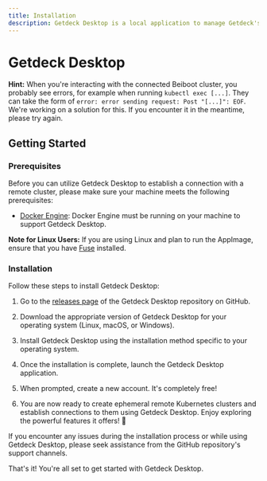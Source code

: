 ```yaml
---
title: Installation
description: Getdeck Desktop is a local application to manage Getdeck's virtual Kubernetes clusters
---
```

# Getdeck Desktop

**Hint:** When you're interacting with the connected Beiboot cluster, you probably see errors, for example when running `kubectl exec [...]`. 
They can take the form of `error: error sending request: Post "[...]": EOF`.  
We're working on a solution for this. If you encounter it in the meantime, please try again.
 
## Getting Started

### Prerequisites
Before you can utilize Getdeck Desktop to establish a connection with a remote cluster, please make sure your machine meets the following prerequisites:

- [Docker Engine](https://docs.docker.com/engine/install/): Docker Engine must be running on your machine to support Getdeck Desktop.
 
**Note for Linux Users:** If you are using Linux and plan to run the AppImage, ensure that you have [Fuse](https://docs.appimage.org/user-guide/troubleshooting/fuse.html) installed.

### Installation
Follow these steps to install Getdeck Desktop:

1. Go to the [releases page](https://github.com/Getdeck/Getdeck-Desktop/releases) of the Getdeck Desktop repository on GitHub.

2. Download the appropriate version of Getdeck Desktop for your operating system (Linux, macOS, or Windows).

3. Install Getdeck Desktop using the installation method specific to your operating system.

4. Once the installation is complete, launch the Getdeck Desktop application.

5. When prompted, create a new account. It's completely free!

6. You are now ready to create ephemeral remote Kubernetes clusters and establish connections to them using Getdeck Desktop. Enjoy exploring the powerful features it offers! 🚀

If you encounter any issues during the installation process or while using Getdeck Desktop, please seek assistance from the GitHub repository's support channels.

That's it! You're all set to get started with Getdeck Desktop.
